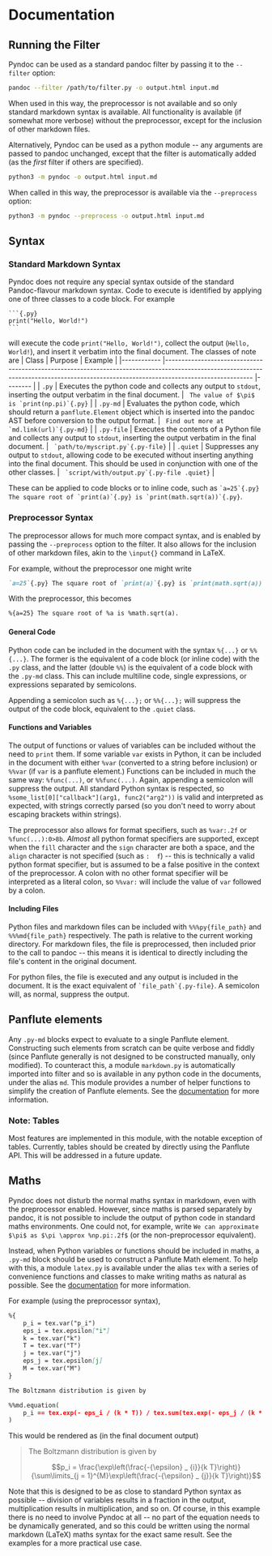 # Documentation

## Running the Filter

Pyndoc can be used as a standard pandoc filter by passing it to the `--filter` option:
```bash
pandoc --filter /path/to/filter.py -o output.html input.md
```

When used in this way, the preprocessor is not available and so only standard markdown syntax is available. All functionality is available (if somewhat more verbose) without the preprocessor, except for the inclusion of other markdown files. 

Alternatively, Pyndoc can be used as a python module -- any arguments are passed to pandoc unchanged, except that the filter is automatically added (as the *first* filter if others are specified).
```bash
python3 -m pyndoc -o output.html input.md
```

When called in this way, the preprocessor is available via the `--preprocess` option:
```bash
python3 -m pyndoc --preprocess -o output.html input.md
```

## Syntax

### Standard Markdown Syntax

Pyndoc does not require any special syntax outside of the standard Pandoc-flavour markdown syntax. Code to execute is identified by applying one of three classes to a code block. For example
~~~
```{.py}
print("Hello, World!")
```
~~~
will execute the code `print("Hello, World!")`, collect the output (`Hello, World!`), and insert it verbatim into the final document. The classes of note are
| Class      	| Purpose                                                                                                                                                                               	| Example   |
|------------	|---------------------------------------------------------------------------------------------------------------------------------------------------------------------------------------	|--------   |
| `.py`      	| Executes the python code and collects any output to `stdout`, inserting the output verbatim in the final document.                                                                    	| `` The value of $\pi$ is `print(np.pi)`{.py}`` |
| `.py-md`   	| Evaluates the python code, which should return a `panflute.Element` object which is inserted into the pandoc AST before conversion to the output format.                              	| `` Find out more at `md.link(url)`{.py-md}`` |
| `.py-file` 	| Executes the contents of a Python file and collects any output to `stdout`, inserting the output verbatim in the final document.                                                      	| `` `path/to/myscript.py`{.py-file}`` |
| `.quiet`   	| Suppresses any output to `stdout`, allowing code to be executed without inserting anything into the final document. This should be used in conjunction with one of the other classes. 	| `` `script/with/output.py`{.py-file .quiet}`` |

These can be applied to code blocks or to inline code, such as `` `a=25`{.py} The square root of `print(a)`{.py} is `print(math.sqrt(a))`{.py} ``.

### Preprocessor Syntax

The preprocessor allows for much more compact syntax, and is enabled by passing the `--preprocess` option to the filter. It also allows for the inclusion of other markdown files, akin to the `\input{}` command in LaTeX. 

For example, without the preprocessor one might write

```markdown
`a=25`{.py} The square root of `print(a)`{.py} is `print(math.sqrt(a))`{.py}.
```

With the preprocessor, this becomes

```markdown
%{a=25} The square root of %a is %math.sqrt(a).
```

#### General Code

Python code can be included in the document with the syntax ``%{...}`` or ``%%{...}``. The former is the equivalent of a code block (or inline code) with the `.py` class, and the latter (double `%%`) is the equivalent of a code block with the `.py-md` class. This can include multiline code, single expressions, or expressions separated by semicolons.

Appending a semicolon such as `%{...};` or `%%{...};` will suppress the output of the code block, equivalent to the `.quiet` class.

#### Functions and Variables

The output of functions or values of variables can be included without the need to `print` them. If some variable `var` exists in Python, it can be included in the document with either `%var` (converted to a string before inclusion) or `%%var` (if `var` is a panflute element.) Functions can be included in much the same way: `%func(...)`, or `%%func(...)`. Again, appending a semicolon will suppress the output. All standard Python syntax is respected, so `%some_list[0]["callback"](arg1, func2("arg2"))` is valid and interpreted as expected, with strings correctly parsed (so you don't need to worry about escaping brackets within strings).

The preprocessor also allows for format specifiers, such as `%var:.2f` or `%func(...):0>8b`. *Almost* all python format specifiers are supported, except when the `fill` character and the `sign` character are both a space, and the `align` character is not specified (such as `:  f`) -- this is technically a valid python format specifier, but is assumed to be a false positive in the context of the preprocessor. A colon with no other format specifier will be interpreted as a literal colon, so `%%var:` will include the value of `var` followed by a colon.

#### Including Files

Python files and markdown files can be included with `%%%py{file_path}` and `%%%md{file_path}` respectively. The path is relative to the current working directory. For markdown files, the file is preprocessed, then included prior to the call to pandoc -- this means it is identical to directly including the file's content in the original document. 

For python files, the file is executed and any output is included in the document. It is the exact equivalent of `` `file_path`{.py-file} ``. A semicolon will, as normal, suppress the output.

## Panflute elements

Any `.py-md` blocks expect to evaluate to a single Panflute element. Constructing such elements from scratch can be quite verbose and fiddly (since Panflute generally is not designed to be constructed manually, only modified). To counteract this, a module `markdown.py` is automatically imported into filter and so is available in any python code in the documents, under the alias `md`. This module provides a number of helper functions to simplify the creation of Panflute elements. See the [documentation](markdown.md) for more information.

### Note: Tables

Most features are implemented in this module, with the notable exception of tables. Currently, tables should be created by directly using the Panflute API. This will be addressed in a future update.

## Maths

Pyndoc does not disturb the normal maths syntax in markdown, even with the preprocessor enabled. However, since maths is parsed separately by pandoc, it is not possible to include the output of python code in standard maths environments. One could not, for example, write ``We can approximate $\pi$ as $\pi \approx %np.pi:.2f$`` (or the non-preprocessor equivalent). 

Instead, when Python variables or functions should be included in maths, a `.py-md` block should be used to construct a Panflute Math element. To help with this, a module `latex.py` is available under the alias `tex` with a series of convenience functions and classes to make writing maths as natural as possible. See the [documentation](latex.md) for more information.

For example (using the preprocessor syntax),

```markdown
%{
    p_i = tex.var("p_i")
    eps_i = tex.epsilon["i"]
    k = tex.var("k")
    T = tex.var("T")
    j = tex.var("j")
    eps_j = tex.epsilon[j]
    M = tex.var("M")
}

The Boltzmann distribution is given by

%%md.equation(
    p_i == tex.exp(- eps_i / (k * T)) / tex.sum(tex.exp(- eps_j / (k * T)), j == 1, M)
)
```

This would be rendered as (in the final document output)

> The Boltzmann distribution is given by
> 
> $$p_i = \frac{\exp\left(\frac{-{\epsilon} _ {i}}{k T}\right)}{\sum\limits_{j = 1}^{M}\exp\left(\frac{-{\epsilon} _ {j}}{k T}\right)}$$

Note that this is designed to be as close to standard Python syntax as possible -- division of variables results in a fraction in the output, multiplication results in multiplication, and so on. Of course, in this example there is no need to involve Pyndoc at all -- no part of the equation needs to be dynamically generated, and so this could be written using the normal markdown (LaTeX) maths syntax for the exact same result. See the examples for a more practical use case.
